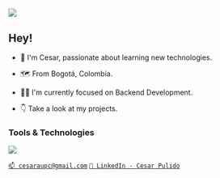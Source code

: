 <h1 align="left">
    <img src="https://readme-typing-svg.herokuapp.com/?font=Righteous&size=45&center=false&vCenter=true&width=600&height=55&duration=6000&lines=Coding;Code+with+Purpose" />
</h1>

## Hey!

- 🧔 I'm Cesar, passionate about learning new technologies.

- 🗺️ From Bogotá, Colombia.

- 👨‍💻 I'm currently focused on Backend Development.

- 👇 Take a look at my projects.

<h3 align="left">Tools & Technologies</h3>
<p align="left">  
  <img src="https://skillicons.dev/icons?i=java,js,docker,kubernetes,mongodb,mysql,postgres,django,spring,nodejs,express,postman,github,git,aws,gcp,vscode,py,bootstrap&perline=7&theme=dark" >
</p>

[`📫 cesaraupc@gmail.com`](mailto:maximousblk@gmail.com)
[`💼 LinkedIn - Cesar Pulido`](https://www.linkedin.com/in/cesarspc/)

